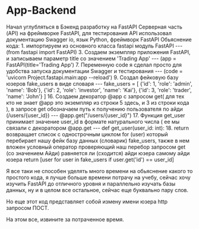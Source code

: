 # App-Backend
Начал углубляться в Бэкенд разработку на FastAPI
Серверная часть (API) на фреймворке FastAPI, для тестирования API использовал документацию Swagger io, язык Python, фреймворк FastAPI
Обьяснение кода: 1. импортируем из основного класса fastapi модуль FastAPI --- (from fastapi import FastAPI)
3. Создаем экземпляр приложения FastAPI, и записываем параметр title со значением 'Trading App' --- (app = FastAPI(title='Trading App')
7. Переменную code я сделал просто для удобства запуска документации Swagger и тестирования --- (code = 'uvicorn Project.fastapi.main:app --reload') 
9. Создал фейковую базу юзеров fake_users в виде словаря --- fake_users = [
    {'id': 1, 'role': 'admin', 'name': 'Bob'},
    {'id': 2, 'role': 'investor', 'name': 'Kai'},
    {'id': 3, 'role': 'trader', 'name': 'John'}
]
16. Создаем декоратор @app с запросом get( для тех кто не знает @app это экземпляр из строки 5 здесь, и 3 из строки кода ), в запросе get обозначаем путь к получению пользователя по айди (/users/{user_id}) --- @app.get("/users/{user_id}")
17. Функция get_user принимает значение user_id в формате натурального числа ( ее мы связали с декоратором @app.get --- def get_user(user_id: int):
18. return возвращает список с однострочным циклом for (user) который перебирает нашу фейк базу данных (словарик) fake_users, также в нем вложен условный оператор проверяющий наш перебор запросом get (со значением Айди) равняется ли (сходится) айди юзера самому айди юзера        return [user for user in fake_users if user.get('id') == user_id]



Я все таки не способен уделять много времени на обьяснение какого то простого кода, я лучше больше времени потрачу на учебу, сейчас хочу изучить FastAPI до отличного уровня и параллельно изучать базы данных, ну и в целом все остальное, сейчас еще буквально пару слов.


Но еще этот код представляет собой измену имени юзера http запросом ПОСТ.

На этом все, извините за потраченное время.
